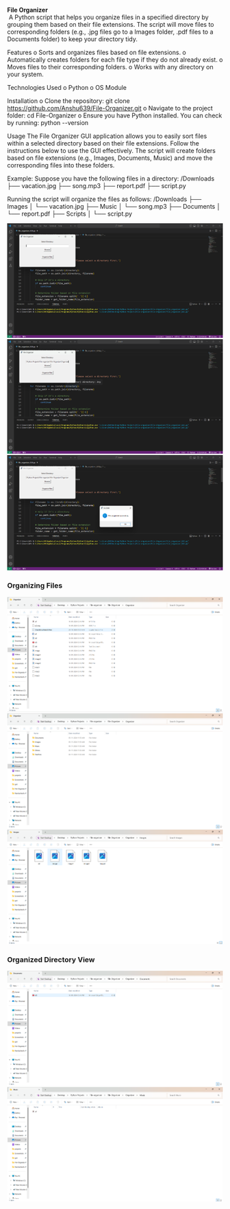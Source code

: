 **File Organizer** <br />
&nbsp;A Python script that helps you organize files in a specified directory by grouping them based on their file extensions. The script will move files to corresponding folders (e.g., .jpg files go to a Images folder, .pdf files to a Documents folder) to keep your directory tidy.

Features
	o Sorts and organizes files based on file extensions.
	o Automatically creates folders for each file type if they do not already exist.
	o Moves files to their corresponding folders.
	o Works with any directory on your system.

Technologies Used
	o Python
	o OS Module

Installation
	o Clone the repository:
    		git clone https://github.com/Anshu639/File-Organizer.git
	o Navigate to the project folder:
    		cd File-Organizer
	o Ensure you have Python installed. You can check by running:
    		python --version

Usage
The File Organizer GUI application allows you to easily sort files within a selected directory based on their file extensions. Follow the instructions below to use the GUI effectively.
The script will create folders based on file extensions (e.g., Images, Documents, Music) and move the corresponding files into these folders.


Example:
Suppose you have the following files in a directory:
/Downloads
├── vacation.jpg
├── song.mp3
├── report.pdf
├── script.py

Running the script will organize the files as follows:
/Downloads
├── Images
│   └── vacation.jpg
├── Music
│   └── song.mp3
├── Documents
│   └── report.pdf
├── Scripts
│   └── script.py

![Screenshot 1](images/Screenshot1.png) ![Screenshot 2](images/Screenshot2.png) ![Screenshot 3](images/Screenshot3.png)

### Organizing Files
![Screenshot 4](images/Screenshot4.png) ![Screenshot 5](images/Screenshot5.png) ![Screenshot 6](images/Screenshot6.png)

### Organized Directory View
![Screenshot 7](images/Screenshot7.png) ![Screenshot 8](images/Screenshot8.png)
